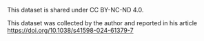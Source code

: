 This dataset is shared under CC BY-NC-ND 4.0.

This dataset was collected by the author and reported in his article https://doi.org/10.1038/s41598-024-61379-7

